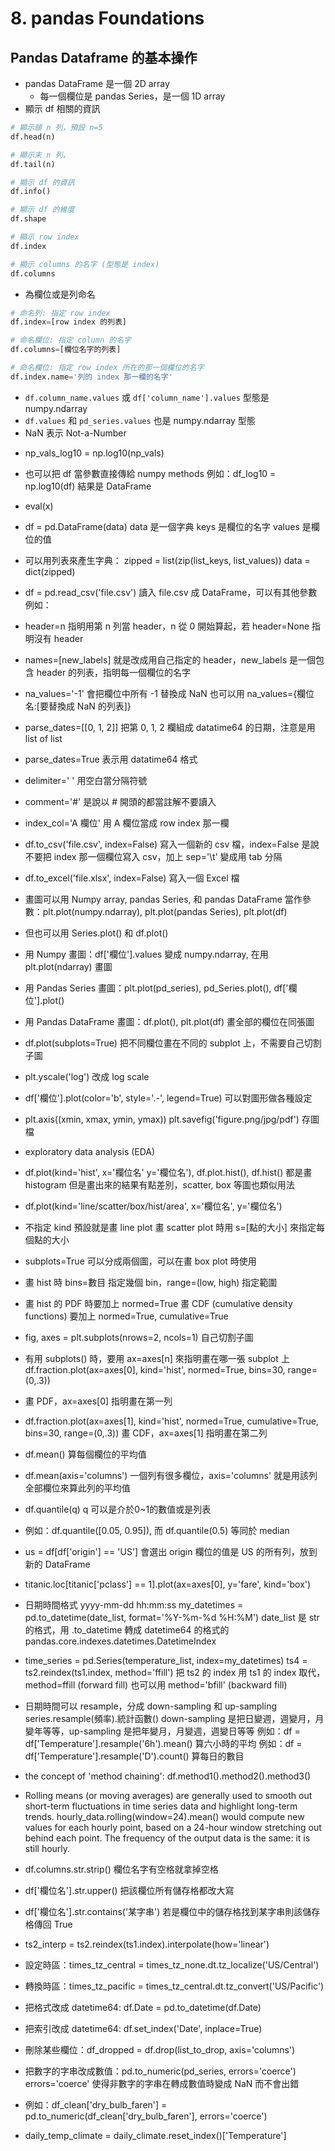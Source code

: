 # 8. pandas Foundations

## Pandas Dataframe 的基本操作
* pandas DataFrame 是一個 2D array 
  * 每一個欄位是 pandas Series，是一個 1D array
* 顯示 df 相關的資訊
```python
# 顯示頭 n 列，預設 n=5
df.head(n)

# 顯示末 n 列，
df.tail(n)

# 顯示 df 的資訊
df.info()

# 顯示 df 的維度
df.shape

# 顯示 row index
df.index

# 顯示 columns 的名字 (型態是 index)
df.columns
```
* 為欄位或是列命名
```python
# 命名列: 指定 row index
df.index=[row index 的列表]

# 命名欄位: 指定 column 的名字
df.columns=[欄位名字的列表]

# 命名欄位: 指定 row index 所在的那一個欄位的名字
df.index.name='列的 index 那一欄的名字'
```
* `df.column_name.values` 或 `df['column_name'].values` 型態是 numpy.ndarray
* `df.values` 和 `pd_series.values` 也是 numpy.ndarray 型態
* NaN 表示 Not-a-Number


- np_vals_log10 = np.log10(np_vals)
- 也可以把 df 當參數直接傳給 numpy methods 例如：df_log10 = np.log10(df) 結果是 DataFrame
- eval(x)
- df = pd.DataFrame(data) data 是一個字典 keys 是欄位的名字 values 是欄位的值
- 可以用列表來產生字典：
zipped = list(zip(list_keys, list_values))
data = dict(zipped)
- df = pd.read_csv('file.csv') 讀入 file.csv 成 DataFrame，可以有其他參數例如：
- header=n 指明用第 n 列當 header，n 從 0 開始算起，若 header=None 指明沒有 header
- names=[new_labels] 就是改成用自己指定的 header，new_labels 是一個包含 header 的列表，指明每一個欄位的名字
- na_values='-1' 會把欄位中所有 -1 替換成 NaN 也可以用 na_values={欄位名:[要替換成 NaN 的列表]}
- parse_dates=[[0, 1, 2]] 把第 0, 1, 2 欄組成 datatime64 的日期，注意是用 list of list
- parse_dates=True 表示用 datatime64 格式
- delimiter=' ' 用空白當分隔符號
- comment='#' 是說以 # 開頭的都當註解不要讀入
- index_col='A 欄位' 用 A 欄位當成 row index 那一欄
- df.to_csv('file.csv', index=False) 寫入一個新的 csv 檔，index=False 是說不要把 index 那一個欄位寫入 csv，加上 sep='\t' 變成用 tab 分隔
- df.to_excel('file.xlsx', index=False) 寫入一個 Excel 檔

- 畫圖可以用 Numpy array, pandas Series, 和 pandas DataFrame 當作參數：plt.plot(numpy.ndarray), plt.plot(pandas Series), plt.plot(df)
- 但也可以用 Series.plot() 和 df.plot()
- 用 Numpy 畫圖：df['欄位'].values 變成 numpy.ndarray, 在用 plt.plot(ndarray) 畫圖
- 用 Pandas Series 畫圖：plt.plot(pd_series), pd_Series.plot(), df['欄位'].plot()
- 用 Pandas DataFrame 畫圖：df.plot(), plt.plot(df) 畫全部的欄位在同張圖
- df.plot(subplots=True) 把不同欄位畫在不同的 subplot 上，不需要自己切割子圖
- plt.yscale('log') 改成 log scale
- df['欄位'].plot(color='b', style='.-', legend=True) 可以對圖形做各種設定
- plt.axis((xmin, xmax, ymin, ymax))
plt.savefig('figure.png/jpg/pdf') 存圖檔
- exploratory data analysis (EDA)
- df.plot(kind='hist', x='欄位名' y='欄位名'), df.plot.hist(), df.hist() 都是畫 histogram 但是畫出來的結果有點差別，scatter, box 等圖也類似用法
- df.plot(kind='line/scatter/box/hist/area', x='欄位名', y='欄位名')
- 不指定 kind 預設就是畫 line plot
畫 scatter plot 時用 s=[點的大小] 來指定每個點的大小
- subplots=True 可以分成兩個圖，可以在畫 box plot 時使用
- 畫 hist 時 bins=數目 指定幾個 bin，range=(low, high) 指定範圍
- 畫 hist 的 PDF 時要加上 normed=True 畫 CDF (cumulative density functions) 要加上 normed=True, cumulative=True
- fig, axes = plt.subplots(nrows=2, ncols=1) 自己切割子圖
- 有用 subplots() 時，要用 ax=axes[n] 來指明畫在哪一張 subplot 上
df.fraction.plot(ax=axes[0], kind='hist', normed=True, bins=30, range=(0,.3))
- 畫 PDF，ax=axes[0] 指明畫在第一列
- df.fraction.plot(ax=axes[1], kind='hist', normed=True, cumulative=True, bins=30, range=(0,.3)) 畫 CDF，ax=axes[1] 指明畫在第二列
- df.mean() 算每個欄位的平均值
- df.mean(axis='columns') 一個列有很多欄位，axis='columns' 就是用該列全部欄位來算此列的平均值
- df.quantile(q) q 可以是介於0~1的數值或是列表
- 例如：df.quantile([0.05, 0.95]), 而 df.quantile(0.5) 等同於 median
- us = df[df['origin'] == 'US'] 會選出 origin 欄位的值是 US 的所有列，放到新的 DataFrame
- titanic.loc[titanic['pclass'] == 1].plot(ax=axes[0], y='fare', kind='box')

- 日期時間格式 yyyy-mm-dd hh:mm:ss
my_datetimes = pd.to_datetime(date_list, format='%Y-%m-%d %H:%M') date_list 是 str 的格式，用 .to_datetime 轉成 datetime64 的格式的 pandas.core.indexes.datetimes.DatetimeIndex
- time_series = pd.Series(temperature_list, index=my_datetimes)
ts4 = ts2.reindex(ts1.index, method='ffill') 把 ts2 的 index 用 ts1 的 index 取代，method=ffill (forward fill) 也可以用 method='bfill' (backward fill)

- 日期時間可以 resample，分成 down-sampling 和 up-sampling
series.resample(頻率).統計函數()
down-sampling 是把日變週，週變月，月變年等等，up-sampling 是把年變月，月變週，週變日等等
例如：df = df['Temperature'].resample('6h').mean() 算六小時的平均
例如：df = df['Temperature'].resample('D').count() 算每日的數目
- the concept of 'method chaining': df.method1().method2().method3()
- Rolling means (or moving averages) are generally used to smooth out short-term fluctuations in time series data and highlight long-term trends.
hourly_data.rolling(window=24).mean() would compute new values for each hourly point, based on a 24-hour window stretching out behind each point. The frequency of the output data is the same: it is still hourly.
- df.columns.str.strip() 欄位名字有空格就拿掉空格
- df['欄位名'].str.upper() 把該欄位所有儲存格都改大寫
- df['欄位名'].str.contains('某字串') 若是欄位中的儲存格找到某字串則該儲存格傳回 True
- ts2_interp = ts2.reindex(ts1.index).interpolate(how='linear')

- 設定時區：times_tz_central = times_tz_none.dt.tz_localize('US/Central')
- 轉換時區：times_tz_pacific = times_tz_central.dt.tz_convert('US/Pacific')

- 把格式改成 datetime64: df.Date = pd.to_datetime(df.Date)
- 把索引改成 datetime64: df.set_index('Date', inplace=True)

- 刪除某些欄位：df_dropped = df.drop(list_to_drop, axis='columns')

- 把數字的字串改成數值：pd.to_numeric(pd_series, errors='coerce') errors='coerce' 使得非數字的字串在轉成數值時變成 NaN 而不會出錯
- 例如：df_clean['dry_bulb_faren'] = pd.to_numeric(df_clean['dry_bulb_faren'], errors='coerce')
- daily_temp_climate = daily_climate.reset_index()['Temperature']

